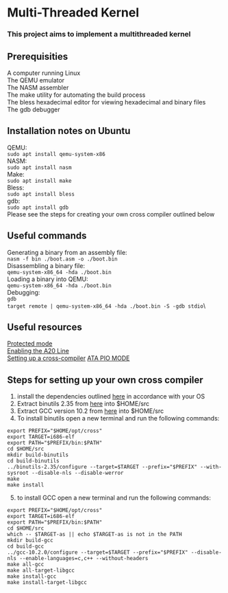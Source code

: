 # Multi-Threaded Kernel
### This project aims to implement a multithreaded kernel

## Prerequisities
A computer running Linux\
The QEMU emulator\
The NASM assembler\
The make utility for automating the build process\
The bless hexadecimal editor for viewing hexadecimal and binary files\
The gdb debugger

## Installation notes on Ubuntu
QEMU:\
```sudo apt install qemu-system-x86```\
NASM:\
```sudo apt install nasm```\
Make:\
```sudo apt install make```\
Bless:\
```sudo apt install bless```\
gdb:\
```sudo apt install gdb```\
Please see the steps for creating your own cross compiler outlined below

## Useful commands
Generating a binary from an assembly file:\
```nasm -f bin ./boot.asm -o ./boot.bin```\
Disassembling a binary file:\
```qemu-system-x86_64 -hda ./boot.bin```\
Loading a binary into QEMU:\
```qemu-system-x86_64 -hda ./boot.bin```\
Debugging:\
```gdb```\
```target remote | qemu-system-x86_64 -hda ./boot.bin -S -gdb stdio```\

## Useful resources
[Protected mode](https://wiki.osdev.org/Protected_Mode)\
[Enabling the A20 Line](https://wiki.osdev.org/A20_Line)\
[Setting up a cross-compiler](https://wiki.osdev.org/GCC_Cross-Compiler)
[ATA PIO MODE](https://wiki.osdev.org/ATA_PIO_Mode)

## Steps for setting up your own cross compiler
1. install the dependencies outlined [here](https://wiki.osdev.org/GCC_Cross-Compiler#:~:text=CLooG%20(optional)-,Installing%20Dependencies,-%E2%86%93%20Dependency%20/%20OS%20%E2%86%92) in accordance with your OS
2. Extract binutils 2.35 from [here](https://ftp.gnu.org/gnu/binutils/binutils-2.35.tar.gz) into $HOME/src
3. Extract GCC version 10.2 from [here](https://ftp.lip6.fr/pub/gcc/releases/gcc-10.2.0/gcc-10.2.0.tar.gz) into $HOME/src
4. To install binutils open a new terminal and run the following commands:
```
export PREFIX="$HOME/opt/cross"
export TARGET=i686-elf
export PATH="$PREFIX/bin:$PATH"
cd $HOME/src
mkdir build-binutils
cd build-binutils
../binutils-2.35/configure --target=$TARGET --prefix="$PREFIX" --with-sysroot --disable-nls --disable-werror
make
make install
```
5. to install GCC open a new terminal and run the following commands:
```
export PREFIX="$HOME/opt/cross"
export TARGET=i686-elf
export PATH="$PREFIX/bin:$PATH"
cd $HOME/src
which -- $TARGET-as || echo $TARGET-as is not in the PATH
mkdir build-gcc
cd build-gcc
../gcc-10.2.0/configure --target=$TARGET --prefix="$PREFIX" --disable-nls --enable-languages=c,c++ --without-headers
make all-gcc
make all-target-libgcc
make install-gcc
make install-target-libgcc
```